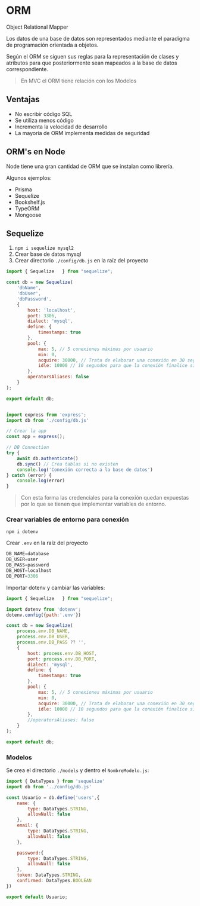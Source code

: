 # ORM

Object Relational Mapper

Los datos de una base de datos son representados mediante el paradigma de programación orientada a objetos.

Según el ORM se siguen sus reglas para la representación de clases y atributos para que posteriormente sean mapeados a la base de datos correspondiente.

> En MVC el ORM tiene relación con los Modelos

## Ventajas

- No escribir código SQL
- Se utiliza menos código
- Incrementa la velocidad de desarrollo
- La mayoría de ORM implementa medidas de seguridad

## ORM's en Node

Node tiene una gran cantidad de ORM que se instalan como librería.

Algunos ejemplos:

- Prisma
- Sequelize
- Bookshelf.js
- TypeORM
- Mongoose

## Sequelize

1. ```npm i sequelize mysql2```
2. Crear base de datos mysql
3. Crear directorio `./config/db.js` en la raíz del proyecto
   
```js title="./config/db.js"
import { Sequelize	 } from "sequelize";

const db = new Sequelize(
    'dbName',
    'dbUser',
    'dbPassword',
    {
        host: 'localhost',
        port: 3306,
        dialect: 'mysql',
        define: {
            timestamps: true
        },
        pool: {
            max: 5, // 5 conexiones máximas por usuario
            min: 0,
            acquire: 30000, // Trata de elaborar una conexión en 30 segundos
            idle: 10000 // 10 segundos para que la conexión finalice si ya no hay interacción
        },
        operatorsAliases: false
    }
);

export default db;
```

```js title="index.js"

import express from 'express';
import db from './config/db.js'

// Crear la app
const app = express();

// DB Connection
try {
    await db.authenticate()
    db.sync() // Crea tablas si no existen
    console.log('Conexión correcta a la base de datos')
} catch (error) {
    console.log(error)
}
```

> Con esta forma las credenciales para la conexión quedan expuestas por lo que se tienen que implementar variables de entorno.

### Crear variables de entorno para conexión

```npm i dotenv```

Crear `.env` en la raíz del proyecto

```js title=".env"
DB_NAME=database
DB_USER=user
DB_PASS=password
DB_HOST=localhost
DB_PORT=3306
```

Importar dotenv y cambiar las variables:

```js title="./config/db.js"
import { Sequelize	 } from "sequelize";

import dotenv from 'dotenv';
dotenv.config({path:'.env'})

const db = new Sequelize(
    process.env.DB_NAME,
    process.env.DB_USER,
    process.env.DB_PASS ?? '',
    {
        host: process.env.DB_HOST,
        port: process.env.DB_PORT,
        dialect: 'mysql',
        define: {
            timestamps: true
        },
        pool: {
            max: 5, // 5 conexiones máximas por usuario
            min: 0,
            acquire: 30000, // Trata de elaborar una conexión en 30 segundos
            idle: 10000 // 10 segundos para que la conexión finalice si ya no hay interacción
        },
        //operatorsAliases: false
    }
);

export default db;
```

### Modelos

Se crea el directorio `./models` y dentro el `NombreModelo.js`:

```js title="Usuario.js"
import { DataTypes } from 'sequelize'
import db from '../config/db.js'

const Usuario = db.define('users',{
    name: {
        type: DataTypes.STRING,
        allowNull: false
    },
    email: {
        type: DataTypes.STRING,
        allowNull: false
    },

    password:{
        type: DataTypes.STRING,
        allowNull: false
    },
    token: DataTypes.STRING,
    confirmed: DataTypes.BOOLEAN
})

export default Usuario;
```